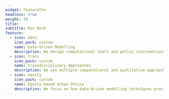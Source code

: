 ```yaml
---
widget: featurette
headless: true
weight: 20
title:
subtitle: Our Work
feature:
  - icon: data
    icon_pack: custom
    name: Data-driven Modelling
    description: We design computational tools and policy interventions using spatial data science, complex systems analysis and participatory design approaches to understand the processes of urbanisation in cities.
  - icon: trans
    icon_pack: custom
    name: Transdisciplinary Approaches
    description: We use multiple computational and qualitative approaches, and often with scholars from other disciplines, to develop insight into theories and practices of urban science and policy around the world.
  - icon: equity
    icon_pack: custom
    name: Equity-based Urban Policy
    description: We focus on how data-driven modelling techniques provide support to decisionmakers in understanding complex issues of urbanisation through a lens of equity and social justice.
---
```

